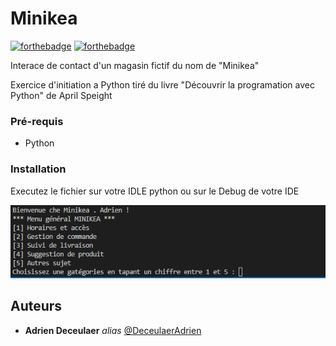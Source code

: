 # Minikea

[![forthebadge](http://forthebadge.com/images/badges/built-with-love.svg)](http://forthebadge.com) [![forthebadge](http://forthebadge.com/images/badges/powered-by-electricity.svg)](http://forthebadge.com)

Interace de contact d'un magasin fictif du nom de "Minikea"

Exercice d'initiation a Python tiré du livre "Découvrir la programation avec Python" de April Speight

### Pré-requis

- Python

### Installation

Executez le fichier sur votre IDLE python ou sur le Debug de votre IDE

![](https://raw.githubusercontent.com/DeceulaerAdrien/Minikea/master/assets/Capture_Demo_1.png)

## Auteurs

- **Adrien Deceulaer** _alias_ [@DeceulaerAdrien](https://github.com/DeceulaerAdrien)
